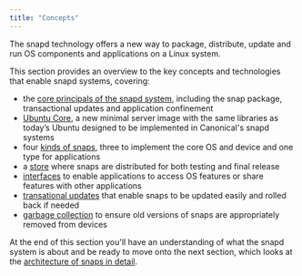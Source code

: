 ```yaml
---
title: "Concepts"
---
```



The snapd technology offers a new way to package, distribute, update and run OS components and applications on a Linux system.

This section provides an overview to the key concepts and technologies that enable snapd systems, covering:

* the [core principals of the snapd system](/docs/concepts/system), including the snap package, transactional updates and application confinement
* [Ubuntu Core](/docs/concepts/core-classic), a new minimal server image with the same libraries as today’s Ubuntu designed to be implemented in Canonical's snapd systems
* four [kinds of snaps](/docs/concepts/snaps), three to implement the core OS and device and one type for applications
* a [store](/docs/concepts/store) where snaps are distributed for both testing and final release
* [interfaces](/docs/concepts/interfaces) to enable applications to access OS features or share features with other applications
* [transational updates](/docs/concepts/updates) that enable snaps to be updated easily and rolled back if needed
* [garbage collection](/docs/concepts/versions) to ensure old versions of snaps are appropriately removed from devices

At the end of this section you'll have an understanding of what the snapd system is about and be ready to move onto the next section, which looks at the [architecture of snaps in detail](/docs/architecture).
